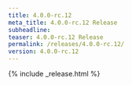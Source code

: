 ```yaml
---
title: 4.0.0-rc.12
meta_title: 4.0.0-rc.12 Release
subheadline: 
teaser: 4.0.0-rc.12 Release
permalink: /releases/4.0.0-rc.12/
version: 4.0.0-rc.12
---
```


{% include _release.html %}
